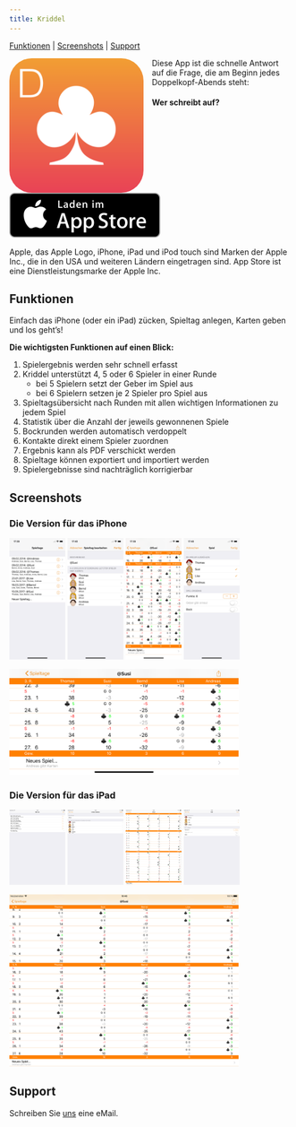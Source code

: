 ```yaml
---
title: Kriddel
---
```

[Funktionen](#funktionen) | [Screenshots](#screenshots) |  [Support](#support)

<div markdown="1">
<img align="left" alt="Icon" src="assets/kriddel3/Kriddel3_1024.png" width="240" style="margin-right: 15px; border-radius:40px" >

Diese App ist die schnelle Antwort auf die Frage, die am Beginn jedes Doppelkopf-Abends steht:

#### Wer schreibt auf?

<a href="https://itunes.apple.com/de/app/kriddel/id595693827"><img alt="Appstore Download" src="assets/kriddel3/Download_on_the_App_Store_Badge_DE_Source_135x40.svg"></a>

Apple, das Apple Logo, iPhone, iPad und iPod touch sind Marken der Apple Inc., die in den USA und weiteren Ländern eingetragen sind. App Store ist eine Dienstleistungsmarke der Apple Inc.
</div>

## Funktionen

Einfach das iPhone (oder ein iPad) zücken, Spieltag anlegen, Karten geben und los geht’s!

**Die wichtigsten Funktionen auf einen Blick:**

1. Spielergebnis werden sehr schnell erfasst
1. Kriddel unterstützt 4, 5 oder 6 Spieler in einer Runde<br/>
     - bei 5 Spielern setzt der Geber im Spiel aus
     - bei 6 Spielern setzen je 2 Spieler pro Spiel aus
1. Spieltagsübersicht nach Runden mit allen wichtigen Informationen zu jedem Spiel
1. Statistik über die Anzahl der jeweils gewonnenen Spiele
1. Bockrunden werden automatisch verdoppelt
1. Kontakte direkt einem Spieler zuordnen
1. Ergebnis kann als PDF verschickt werden
1. Spieltage können exportiert und importiert werden
1. Spielergebnisse sind nachträglich korrigierbar

## Screenshots

### Die Version für das iPhone

<img alt="Spieltage" src="assets/kriddel3/iPhone/Simulator%20Screen%20Shot%20-%20iPhone%20X%20-%20Spieltage.png" width="100"> <img alt="Spieltage bearbeiten" src="assets/kriddel3/iPhone/Simulator%20Screen%20Shot%20-%20iPhone%20X%20-%20Spieltag%20bearbeiten.png" width="100"> <img alt="Spieltag" src="assets/kriddel3/iPhone/Simulator%20Screen%20Shot%20-%20iPhone%20X%20-%20Spieltag.png" width="100"> <img alt="Spiel" src="assets/kriddel3/iPhone/Simulator%20Screen%20Shot%20-%20iPhone%20X%20-%20Spiel.png" width="100">

<img alt="Spieltag quer" src="assets/kriddel3/iPhone/Simulator%20Screen%20Shot%20-%20iPhone%20X%20-%20Spieltag%20quer.png" width="410">

### Die Version für das iPad

<img alt="Spieltage" src="assets/kriddel3/iPad/Simulator%20Screen%20Shot%20-%20iPad%20Pro%20-%20Spieltage.png" width="100"> <img alt="Spieltage bearbeiten" src="assets/kriddel3/iPad/Simulator%20Screen%20Shot%20-%20iPad%20Pro%20-%20Spieltag%20bearbeiten.png" width="100"> <img alt="Spieltag" src="assets/kriddel3/iPad/Simulator%20Screen%20Shot%20-%20iPad%20Pro%20-%20Spieltag.png" width="100"> <img alt="Spiel" src="assets/kriddel3/iPad/Simulator%20Screen%20Shot%20-%20iPad%20Pro%20-%20Spiel.png" width="100">

<img alt="Spieltag quer" src="assets/kriddel3/iPad/Simulator%20Screen%20Shot%20-%20iPad%20Pro%20-%20Spieltag%20quer.png" width="410">

## Support

Schreiben Sie [uns](mailto:support@kriddel.de) eine eMail.
